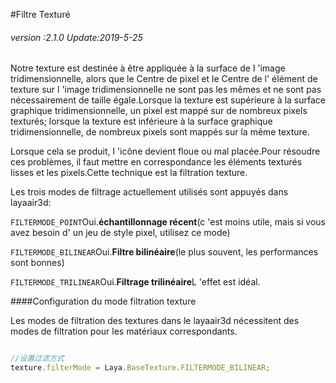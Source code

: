 #Filtre Texturé

###### *version :2.1.0   Update:2019-5-25*

Notre texture est destinée à être appliquée à la surface de l 'image tridimensionnelle, alors que le Centre de pixel et le Centre de l' élément de texture sur l 'image tridimensionnelle ne sont pas les mêmes et ne sont pas nécessairement de taille égale.Lorsque la texture est supérieure à la surface graphique tridimensionnelle, un pixel est mappé sur de nombreux pixels texturés; lorsque la texture est inférieure à la surface graphique tridimensionnelle, de nombreux pixels sont mappés sur la même texture.

Lorsque cela se produit, l 'icône devient floue ou mal placée.Pour résoudre ces problèmes, il faut mettre en correspondance les éléments texturés lisses et les pixels.Cette technique est la filtration texture.

Les trois modes de filtrage actuellement utilisés sont appuyés dans layaair3d:

`FILTERMODE_POINT`Oui.**échantillonnage récent**(c 'est moins utile, mais si vous avez besoin d' un jeu de style pixel, utilisez ce mode)

`FILTERMODE_BILINEAR`Oui.**Filtre bilinéaire**(le plus souvent, les performances sont bonnes)

`FILTERMODE_TRILINEAR`Oui.**Filtrage trilinéaire**L 'effet est idéal.

####Configuration du mode filtration texture

Les modes de filtration des textures dans le layaair3d nécessitent des modes de filtration pour les matériaux correspondants.


```typescript

//设置过滤方式
texture.filterMode = Laya.BaseTexture.FILTERMODE_BILINEAR;
```


